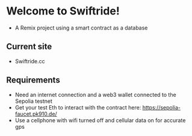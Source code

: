 # Welcome to Swiftride!

- A Remix project using a smart contract as a database

## Current site

- Swiftride.cc

## Requirements

- Need an internet connection and a web3 wallet connected to the Sepolia testnet
- Get your test Eth to interact with the contract here: https://sepolia-faucet.pk910.de/
- Use a cellphone with wifi turned off and cellular data on for accurate gps
